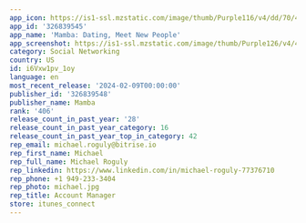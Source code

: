 ```yaml
---
app_icon: https://is1-ssl.mzstatic.com/image/thumb/Purple116/v4/dd/70/47/dd70470f-e342-05f7-2092-c8bfb0272ccf/AppIcon-Mamba-0-0-1x_U007emarketing-0-7-0-85-220.png/1024x1024bb.png
app_id: '326839545'
app_name: 'Mamba: Dating, Meet New People'
app_screenshot: https://is1-ssl.mzstatic.com/image/thumb/Purple126/v4/4f/ff/2b/4fff2bcf-c77e-1a0d-76b2-255c7cd820c3/6745fe44-3534-446b-bea9-63d34176075d_IOS_6.5_1284_U04452778_01.jpg/1284x2778bb.png
category: Social Networking
country: US
id: i6Vxw1pv_1oy
language: en
most_recent_release: '2024-02-09T00:00:00'
publisher_id: '326839548'
publisher_name: Mamba
rank: '406'
release_count_in_past_year: '28'
release_count_in_past_year_category: 16
release_count_in_past_year_top_in_category: 42
rep_email: michael.roguly@bitrise.io
rep_first_name: Michael
rep_full_name: Michael Roguly
rep_linkedin: https://www.linkedin.com/in/michael-roguly-77376710
rep_phone: +1 949-233-3404
rep_photo: michael.jpg
rep_title: Account Manager
store: itunes_connect
---
```

